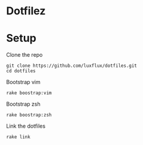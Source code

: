 # Dotfilez

# Setup

Clone the repo

    git clone https://github.com/luxflux/dotfiles.git
    cd dotfiles

Bootstrap vim

    rake boostrap:vim

Bootstrap zsh

    rake boostrap:zsh

Link the dotfiles

    rake link
